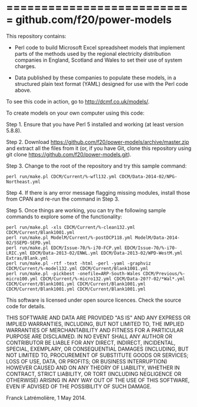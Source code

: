 ===========================
github.com/f20/power-models
===========================

This repository contains:

* Perl code to build Microsoft Excel spreadsheet models that implement parts of the methods used
by the regional electricity distribution companies in England, Scotland and Wales to set their
use of system charges.

* Data published by these companies to populate these models, in a structured plain text format
(YAML) designed for use with the Perl code above.

To see this code in action, go to http://dcmf.co.uk/models/.

To create models on your own computer using this code:

Step 1. Ensure that you have Perl 5 installed and working (at least version 5.8.8).

Step 2. Download https://github.com/f20/power-models/archive/master.zip and extract all the files from it
(or, if you have Git, clone this repository using git clone https://github.com/f20/power-models.git).

Step 3. Change to the root of the repository and try this sample command:

    perl run/make.pl CDCM/Current/%-wfl132.yml CDCM/Data-2014-02/NPG-Northeast.yml

Step 4. If there is any error message flagging missing modules, install those from CPAN and re-run the command in Step 3.

Step 5. Once things are working, you can try the following sample commands to explore some of the functionality:

    perl run/make.pl -xls CDCM/Current/%-clean132.yml CDCM/Current/Blank1001.yml
    perl run/make.pl ModelM/Current/%-postDCP118.yml ModelM/Data-2014-02/SSEPD-SEPD.yml
    perl run/make.pl EDCM/Issue-70/%-i70-FCP.yml EDCM/Issue-70/%-i70-LRIC.yml EDCM/Data-2013-02/ENWL.yml EDCM/Data-2013-02/WPD-WestM.yml Extras/Blank.yml
    perl run/make.pl -rtf -text -html -perl -yaml -graphviz CDCM/Current/%-model132.yml CDCM/Current/Blank1001.yml
    perl run/make.pl -pickbest -onefile=ARP-South-Wales CDCM/Previous/%-micro100.yml CDCM/Current/%-micro132.yml CDCM/Data-20??-02/*Wal*.yml CDCM/Current/Blank1001.yml CDCM/Current/Blank1001.yml CDCM/Current/Blank1001.yml CDCM/Current/Blank1001.yml
    
This software is licensed under open source licences. Check the source code for details.

THIS SOFTWARE AND DATA ARE PROVIDED "AS IS" AND ANY EXPRESS OR IMPLIED WARRANTIES, INCLUDING,
BUT NOT LIMITED TO, THE IMPLIED WARRANTIES OF MERCHANTABILITY AND FITNESS FOR A PARTICULAR
PURPOSE ARE DISCLAIMED. IN NO EVENT SHALL ANY AUTHOR OR CONTRIBUTOR BE LIABLE FOR ANY DIRECT,
INDIRECT, INCIDENTAL, SPECIAL, EXEMPLARY, OR CONSEQUENTIAL DAMAGES (INCLUDING, BUT NOT LIMITED
TO, PROCUREMENT OF SUBSTITUTE GOODS OR SERVICES; LOSS OF USE, DATA, OR PROFITS; OR BUSINESS
INTERRUPTION) HOWEVER CAUSED AND ON ANY THEORY OF LIABILITY, WHETHER IN CONTRACT, STRICT
LIABILITY, OR TORT (INCLUDING NEGLIGENCE OR OTHERWISE) ARISING IN ANY WAY OUT OF THE USE OF THIS
SOFTWARE, EVEN IF ADVISED OF THE POSSIBILITY OF SUCH DAMAGE.

Franck Latrémolière, 1 May 2014.
